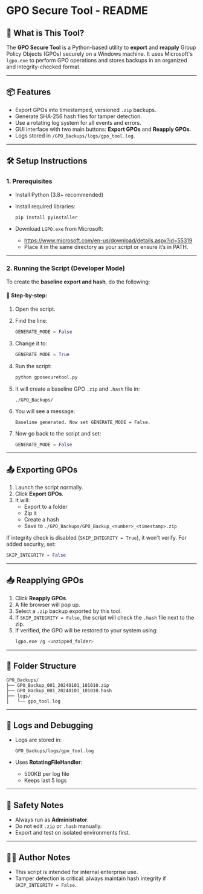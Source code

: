 # GPO Secure Tool - README

## 🔐 What is This Tool?

The **GPO Secure Tool** is a Python-based utility to **export** and **reapply** Group Policy Objects (GPOs) securely on a Windows machine. It uses Microsoft's `lgpo.exe` to perform GPO operations and stores backups in an organized and integrity-checked format.

---

## 📦 Features

- Export GPOs into timestamped, versioned `.zip` backups.
- Generate SHA-256 hash files for tamper detection.
- Use a rotating log system for all events and errors.
- GUI interface with two main buttons: **Export GPOs** and **Reapply GPOs**.
- Logs stored in `/GPO_Backups/logs/gpo_tool.log`.

---

## 🛠️ Setup Instructions

### 1. Prerequisites

- Install Python (3.8+ recommended)
- Install required libraries:
  ```bash
  pip install pyinstaller
  ```

- Download `LGPO.exe` from Microsoft:
  - https://www.microsoft.com/en-us/download/details.aspx?id=55319
  - Place it in the same directory as your script or ensure it’s in PATH.

---

### 2. Running the Script (Developer Mode)

To create the **baseline export and hash**, do the following:

#### 🔧 Step-by-step:
1. Open the script.
2. Find the line:
   ```python
   GENERATE_MODE = False
   ```
3. Change it to:
   ```python
   GENERATE_MODE = True
   ```
4. Run the script:
   ```bash
   python gposecuretool.py
   ```

5. It will create a baseline GPO `.zip` and `.hash` file in:
   ```
   ./GPO_Backups/
   ```

6. You will see a message:
   ```
   Baseline generated. Now set GENERATE_MODE = False.
   ```

7. Now go back to the script and set:
   ```python
   GENERATE_MODE = False
   ```

---

## 📤 Exporting GPOs

1. Launch the script normally.
2. Click **Export GPOs**.
3. It will:
   - Export to a folder
   - Zip it
   - Create a hash
   - Save to `./GPO_Backups/GPO_Backup_<number>_<timestamp>.zip`

If integrity check is disabled (`SKIP_INTEGRITY = True`), it won't verify. For added security, set:
```python
SKIP_INTEGRITY = False
```

---

## 📥 Reapplying GPOs

1. Click **Reapply GPOs**.
2. A file browser will pop up.
3. Select a `.zip` backup exported by this tool.
4. If `SKIP_INTEGRITY = False`, the script will check the `.hash` file next to the zip.
5. If verified, the GPO will be restored to your system using:
   ```bash
   lgpo.exe /g <unzipped_folder>
   ```

---

## 📁 Folder Structure

```
GPO_Backups/
├── GPO_Backup_001_20240101_101010.zip
├── GPO_Backup_001_20240101_101010.hash
├── logs/
│   └── gpo_tool.log
```

---

## 🧪 Logs and Debugging

- Logs are stored in:
  ```
  GPO_Backups/logs/gpo_tool.log
  ```

- Uses **RotatingFileHandler**:
  - 500KB per log file
  - Keeps last 5 logs

---

## 🧯 Safety Notes

- Always run as **Administrator**.
- Do not edit `.zip` or `.hash` manually.
- Export and test on isolated environments first.

---

## 🧑‍💻 Author Notes

- This script is intended for internal enterprise use.
- Tamper detection is critical: always maintain hash integrity if `SKIP_INTEGRITY = False`.

